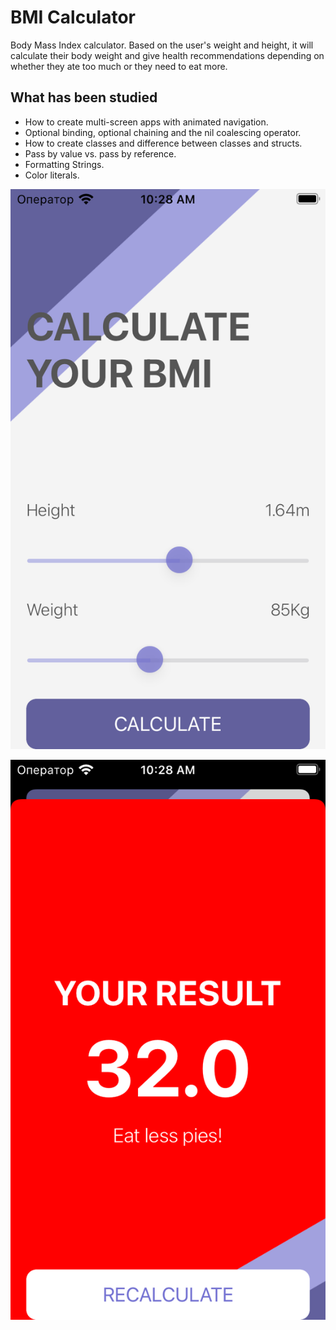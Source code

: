
#  BMI Calculator

Body Mass Index calculator. Based on the user's weight and height, it will calculate their body weight and give health recommendations depending on whether they ate too much or they need to eat more.

## What has been studied

* How to create multi-screen apps with animated navigation.
* Optional binding, optional chaining and the nil coalescing operator.
* How to create classes and difference between classes and structs. 
* Pass by value vs. pass by reference. 
* Formatting Strings. 
* Color literals.

![Screenshot-one](Documentation/readme-screenshot-one.png)

![Screenshot-two](Documentation/readme-screenshot-two.png)
